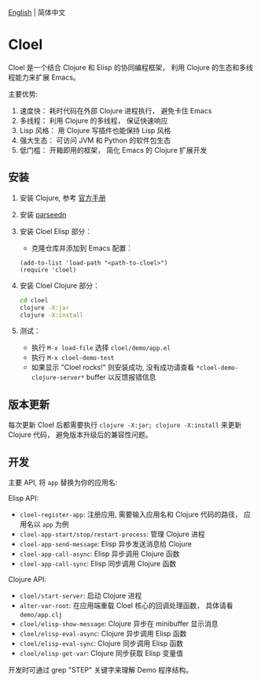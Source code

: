 [English](./README.md) | 简体中文

# Cloel

Cloel 是一个结合 Clojure 和 Elisp 的协同编程框架， 利用 Clojure 的生态和多线程能力来扩展 Emacs。

主要优势:
1. 速度快： 耗时代码在外部 Clojure 进程执行， 避免卡住 Emacs
2. 多线程： 利用 Clojure 的多线程， 保证快速响应
3. Lisp 风格： 用 Clojure 写插件也能保持 Lisp 风格
4. 强大生态： 可访问 JVM 和 Python 的软件包生态
5. 低门槛： 开箱即用的框架， 简化 Emacs 的 Clojure 扩展开发

## 安装

1. 安装 Clojure, 参考 [官方手册](https://clojure.org/guides/install_clojure)

2. 安装 [parseedn](https://github.com/clojure-emacs/parseedn)

3. 安装 Cloel Elisp 部分：
   - 克隆仓库并添加到 Emacs 配置：
   ```elisp
   (add-to-list 'load-path "<path-to-cloel>")
   (require 'cloel)
   ```

4. 安装 Cloel Clojure 部分：
   ```bash
   cd cloel
   clojure -X:jar
   clojure -X:install
   ```

5. 测试：
   - 执行 `M-x load-file` 选择 `cloel/demo/app.el`
   - 执行 `M-x cloel-demo-test`
   - 如果显示 "Cloel rocks!" 则安装成功, 没有成功请查看 `*cloel-demo-clojure-server*` buffer 以反馈报错信息
   
## 版本更新   
每次更新 Cloel 后都需要执行 `clojure -X:jar; clojure -X:install` 来更新 Clojure 代码， 避免版本升级后的兼容性问题。

## 开发
主要 API, 将 `app` 替换为你的应用名:

Elisp API:
- `cloel-register-app`: 注册应用, 需要输入应用名和 Clojure 代码的路径， 应用名以 `app` 为例
- `cloel-app-start/stop/restart-process`: 管理 Clojure 进程
- `cloel-app-send-message`: Elisp 异步发送消息给 Clojure 
- `cloel-app-call-async`: Elisp 异步调用 Clojure 函数
- `cloel-app-call-sync`: Elisp 同步调用 Clojure 函数

Clojure API:
- `cloel/start-server`: 启动 Clojure 进程
- `alter-var-root`: 在应用端重载 Cloel 核心的回调处理函数， 具体请看 `demo/app.clj`
- `cloel/elisp-show-message`: Clojure 异步在 minibuffer 显示消息
- `cloel/elisp-eval-async`: Clojure 异步调用 Elisp 函数
- `cloel/elisp-eval-sync`: Clojure 同步调用 Elisp 函数
- `cloel/elisp-get-var`: Clojure 同步获取 Elisp 变量值

开发时可通过 grep "STEP" 关键字来理解 Demo 程序结构。 
